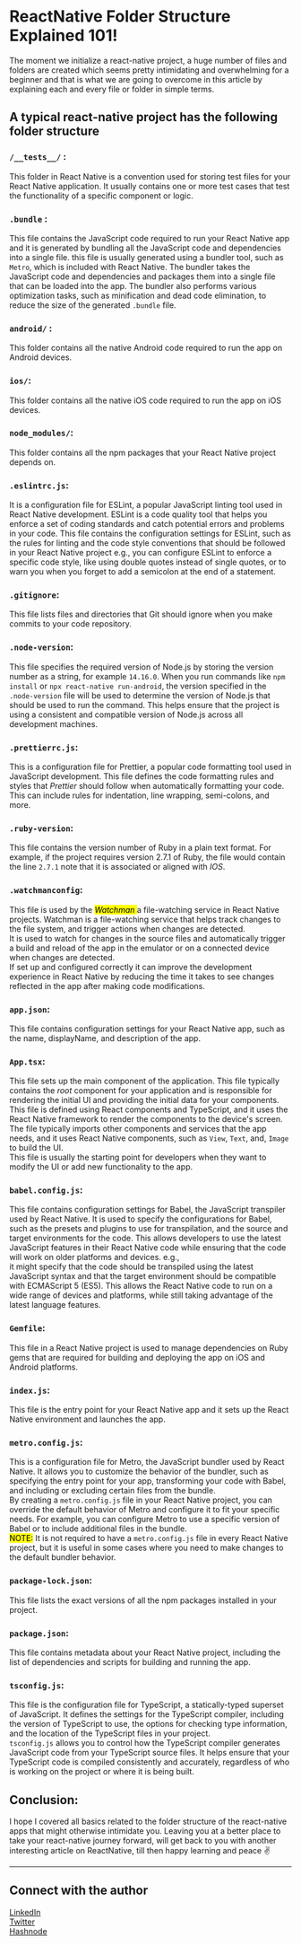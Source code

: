 # ReactNative Folder Structure Explained 101!

The moment we initialize a react-native project, a huge number of files and folders are created which seems pretty intimidating and overwhelming for a beginner and that is what we are going to overcome in this article by explaining each and every file or folder in simple terms.

## A typical react-native project has the following folder structure

### `/__tests__/` :

This folder in React Native is a convention used for storing test files for your React Native application. It usually contains one or more test cases that test the functionality of a specific component or logic.

### `.bundle` :

This file contains the JavaScript code required to run your React Native app and it is generated by bundling all the JavaScript code and dependencies into a single file. this file is usually generated using a bundler tool, such as `Metro`, which is included with React Native. The bundler takes the JavaScript code and dependencies and packages them into a single file that can be loaded into the app. The bundler also performs various optimization tasks, such as minification and dead code elimination, to reduce the size of the generated `.bundle` file.

### `android/` :

This folder contains all the native Android code required to run the app on Android devices.

### `ios/`:

This folder contains all the native iOS code required to run the app on iOS devices.

### `node_modules/`:

This folder contains all the npm packages that your React Native project depends on.

### `.eslintrc.js`:

It is a configuration file for ESLint, a popular JavaScript linting tool used in React Native development. ESLint is a code quality tool that helps you enforce a set of coding standards and catch potential errors and problems in your code. This file contains the configuration settings for ESLint, such as the rules for linting and the code style conventions that should be followed in your React Native project e.g., you can configure ESLint to enforce a specific code style, like using double quotes instead of single quotes, or to warn you when you forget to add a semicolon at the end of a statement.

### `.gitignore`:

This file lists files and directories that Git should ignore when you make commits to your code repository.

### `.node-version`:

This file specifies the required version of Node.js by storing the version number as a string, for example `14.16.0`. When you run commands like `npm install` or `npx react-native run-android`, the version specified in the `.node-version` file will be used to determine the version of Node.js that should be used to run the command. This helps ensure that the project is using a consistent and compatible version of Node.js across all development machines.

### `.prettierrc.js`:

This is a configuration file for Prettier, a popular code formatting tool used in JavaScript development. This file defines the code formatting rules and styles that *Prettier* should follow when automatically formatting your code. This can include rules for indentation, line wrapping, semi-colons, and more.

### `.ruby-version`:

This file contains the version number of Ruby in a plain text format. For example, if the project requires version 2.7.1 of Ruby, the file would contain the line `2.7.1` note that it is associated or aligned with *IOS*.

### `.watchmanconfig`:

This file is used by the *<mark>Watchman </mark>* a file-watching service in React Native projects. Watchman is a file-watching service that helps track changes to the file system, and trigger actions when changes are detected.  
It is used to watch for changes in the source files and automatically trigger a build and reload of the app in the emulator or on a connected device when changes are detected.  
If set up and configured correctly it can improve the development experience in React Native by reducing the time it takes to see changes reflected in the app after making code modifications.

### `app.json`:

This file contains configuration settings for your React Native app, such as the name, displayName, and description of the app.

### `App.tsx`:

This file sets up the main component of the application. This file typically contains the *root* component for your application and is responsible for rendering the initial UI and providing the initial data for your components.  
This file is defined using React components and TypeScript, and it uses the React Native framework to render the components to the device's screen. The file typically imports other components and services that the app needs, and it uses React Native components, such as `View`, `Text`, and, `Image` to build the UI.  
This file is usually the starting point for developers when they want to modify the UI or add new functionality to the app.

### `babel.config.js`:

This file contains configuration settings for Babel, the JavaScript transpiler used by React Native. It is used to specify the configurations for Babel, such as the presets and plugins to use for transpilation, and the source and target environments for the code. This allows developers to use the latest JavaScript features in their React Native code while ensuring that the code will work on older platforms and devices. e.g.,  
it might specify that the code should be transpiled using the latest JavaScript syntax and that the target environment should be compatible with ECMAScript 5 (ES5). This allows the React Native code to run on a wide range of devices and platforms, while still taking advantage of the latest language features.

### `Gemfile`:

This file in a React Native project is used to manage dependencies on Ruby gems that are required for building and deploying the app on iOS and Android platforms.

### `index.js`:

This file is the entry point for your React Native app and it sets up the React Native environment and launches the app.

### `metro.config.js`:

This is a configuration file for Metro, the JavaScript bundler used by React Native. It allows you to customize the behavior of the bundler, such as specifying the entry point for your app, transforming your code with Babel, and including or excluding certain files from the bundle.  
By creating a `metro.config.js` file in your React Native project, you can override the default behavior of Metro and configure it to fit your specific needs. For example, you can configure Metro to use a specific version of Babel or to include additional files in the bundle.  
<mark>NOTE:</mark> It is not required to have a `metro.config.js` file in every React Native project, but it is useful in some cases where you need to make changes to the default bundler behavior.

### `package-lock.json`:

This file lists the exact versions of all the npm packages installed in your project.

### `package.json`:

This file contains metadata about your React Native project, including the list of dependencies and scripts for building and running the app.

### `tsconfig.js`:

This file is the configuration file for TypeScript, a statically-typed superset of JavaScript. It defines the settings for the TypeScript compiler, including the version of TypeScript to use, the options for checking type information, and the location of the TypeScript files in your project.  
`tsconfig.js` allows you to control how the TypeScript compiler generates JavaScript code from your TypeScript source files. It helps ensure that your TypeScript code is compiled consistently and accurately, regardless of who is working on the project or where it is being built.

## Conclusion:

I hope I covered all basics related to the folder structure of the react-native apps that might otherwise intimidate you. Leaving you at a better place to take your react-native journey forward, will get back to you with another interesting article on ReactNative, till then happy learning and peace ✌️

---

## Connect with the author

[LinkedIn](https://www.linkedin.com/in/moeenulislam/)  
[Twitter](https://twitter.com/moeenulislam_)  
[Hashnode](https://moeen.hashnode.dev)